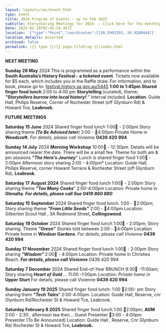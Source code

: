 ```yaml
---
layout: layouts/cms/event.html
type: event
title: 2024 Program of Events - up to Feb 2025
subtitle: Storysharing Meetings for 2024  - Click here for the monthly meeting details
date: 2025-02-10T02:41:54.447Z
location: '{"type":"Point","coordinates":[138.5993293,-34.9268444]}'
location_details: Assorted
archived: false
permalink: /{{ type }}/{{ page.fileSlug }}/index.html
---
```

**NEXT MEETING** 

**Sunday 26 May** 2024
This is programmed as a performance within the  **South Australia’s History Festival - a ticketed event**. Tickets now available for $5 each, which includes you in the Raffle draw.  For information, and to book, please go to:  [ festival.history.sa.gov.au/5445](https://festival.history.sa.gov.au/events/storytellers-burrow-into-local-history/)
**1:00  to 1:45pm Shared finger food lunch** 
2:00 to 4:00 pm **Storytelling** (curated), theme; ***"Storytellers burrow into local history!*** " Interval included.
**Location**: Guide Hall, Philips Reserve, Corner of Rochester Street (off Glynburn Rd) & Howard Tce, **Leabrook.**

**FUTURE MEETINGS** 

**Saturday 15 June** 2024
Shared finger food lunch 1:00 - 2:00pm
Story sharing theme ***(To Be Advised later***) 2:00 - 4:00pm 
Private Home in **Woodcroft**. *For details, please call Vivienne*  **0439 420 994**

**Sunday 14 July** 2024
**Morning Workshop** 10:00 - 12:30pm. Details will be announced nearer the date. There will be a small fee. 
Theme for both am & pm sessions ***"The Hero’s Journey***"
Lunch is shared finger food  1:00 - 2:00pm
Afternoon story sharing  2:00 - 4:00pm*
Location: Guide Hall, Philips Reserve, corner Howard Terrace & Rochester Street (off Glynburn Rd), **Leabrook**.

**Saturday 17** **August 2024**
Shared finger food lunch 1:00 - 2:00pm
Story sharing theme ***"Too Many Cooks***"  2:00-4:00pm 
Location: Private home in **Glenalta**.
***For details, please call Sue 0419 860 880***

**Saturday 15 September** 2024
Shared finger food lunch. 1:00 - 2:00pm; 
Story sharing theme ***"From Little Seeds"*** 2:00 - 4:00pm
Location: Gilberton Scout Hall , 3A Redmond Street, **Collingswood**.

**Saturday** **19 October** 2024
Shared finger food lunch 1:00 - 2:00pm; Story sharing. Theme  ***"Green"*** 
Stories told between  2:00 - 4:00pm 
Location Private home in  **Windsor Gardens**. *For details, please call Vivienne*  **0439 420 994**

**Sunday 17 November** 2024
Shared finger food lunch 1:00 - 2:00pm
Story sharing ***"Wisdom"*** 2:00 - 4:00pm 
Location: Private home in Christies Beach. ***For details, please call Vivienne***  0439 420 994

**Saturday 7 December** 2024
Shared End-of-Year BRUNCH 9:30 -11:00am; 
Story sharing ***Heart of Gold*** … 11:00 -1:00pm 
*Location: Private home in* **Upper Sturt** For details, please call Vivienne  **0439 420 994**

[](<>)**Sunday January 19 2025** 
Shared finger food lunch: 1:00 2:00- pm
Story sharing them ***"Tech Tales***" 2:00-4:00pm. 
Location: Guide Hall, Reserve, cnr Glynburn Rd/Rochester St & Howard Tce, Leabrook. 

**Saturday February 8 2025** 
Shared finger food lunch 1:00 2:00pm;
**AGM** 2:00 - 2:30 , afternoon tea then...
Guest Presenter 3:00 - 4:00pm Presenter (To Be Announced)
Location: Guide Hall , Reserve, Cnr Glynburn Rd/ Rochester St & Howard Tce, **Leabrook.**